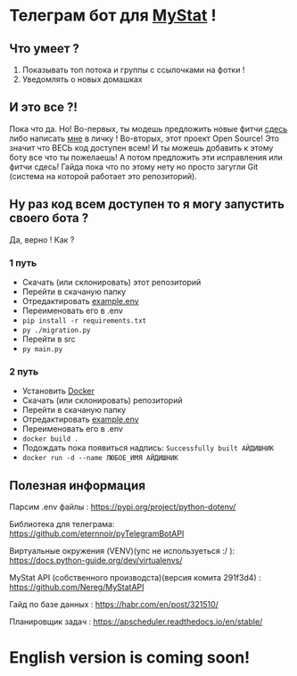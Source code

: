 # Телеграм бот для [MyStat](https://mystat.itstep.org/ru/auth/login/index) !
## Что умеет ?
1. Показывать топ потока и группы с ссылочками на фотки !
2. Уведомлять о новых домашках
## И это все ?!
Пока что да. Но! 
Во-первых, ты модешь предложить новые фитчи [сдесь](https://github.com/Nereg/MyStatTelegramBot/issues) либо написать [мне](tg://user?id=595117695) в личку !
Во-вторых, этот проект Open Source! Это значит что ВЕСЬ код доступен всем! И ты можешь добавить к этому боту все что ты пожелаешь! А потом предложить эти исправления или фитчи сдесь! Гайда пока что по этому нету но просто загугли Git (система на которой работает это репозиторий).
## Ну раз код всем доступен то я могу запустить своего бота ?
Да, верно ! Как ? 
### 1 путь
* Скачать (или склонировать) этот репозиторий
* Перейти в скачаную папку
* Отредактировать [example.env](/example.env)
* Переименовать его в .env
* `pip install -r requirements.txt`
* `py ./migration.py`
* Перейти в src
* `py main.py`
### 2 путь
* Установить [Docker](https://en.wikipedia.org/wiki/Docker_(software))
* Скачать (или склонировать) репозиторий
* Перейти в скачаную папку
* Отредактировать [example.env](/example.env)
* Переименовать его в .env
* `docker build .`
* Подождать пока появиться надпись: `Successfully built АЙДИШНИК`
* `docker run -d --name ЛЮБОЕ_ИМЯ АЙДИШНИК`

## Полезная информация

Парсим .env файлы : https://pypi.org/project/python-dotenv/

Библиотека для телеграма: https://github.com/eternnoir/pyTelegramBotAPI

Виртуальные окружения (VENV)(упс не используеться :/ ): https://docs.python-guide.org/dev/virtualenvs/ 

MyStat API (собственного производста)(версия комита 291f3d4) : https://github.com/Nereg/MyStatAPI

Гайд по базе данных : https://habr.com/en/post/321510/

Планировщик задач : https://apscheduler.readthedocs.io/en/stable/

# English version is coming soon!
